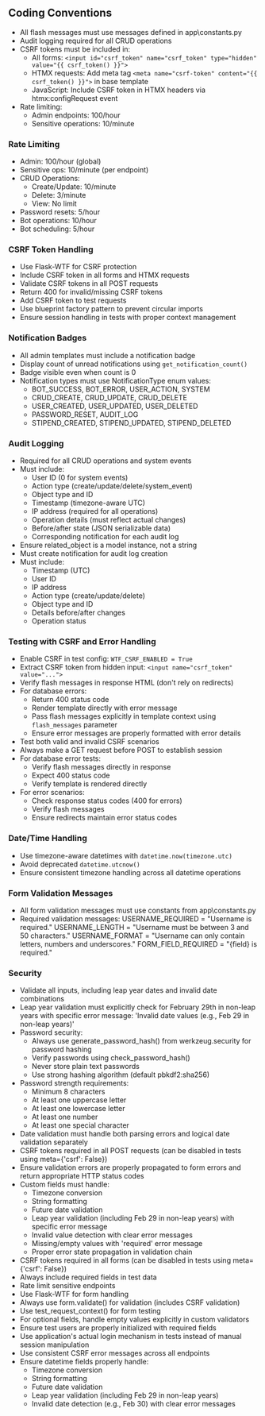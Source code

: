 ## Coding Conventions
- All flash messages must use messages defined in app\constants.py
- Audit logging required for all CRUD operations
- CSRF tokens must be included in:
  - All forms: `<input id="csrf_token" name="csrf_token" type="hidden" value="{{ csrf_token() }}">`
  - HTMX requests: Add meta tag `<meta name="csrf-token" content="{{ csrf_token() }}">` in base template
  - JavaScript: Include CSRF token in HTMX headers via htmx:configRequest event
- Rate limiting:
  - Admin endpoints: 100/hour
  - Sensitive operations: 10/minute

### Rate Limiting
- Admin: 100/hour (global)
- Sensitive ops: 10/minute (per endpoint)
- CRUD Operations:
  - Create/Update: 10/minute
  - Delete: 3/minute
  - View: No limit
- Password resets: 5/hour
- Bot operations: 10/hour
- Bot scheduling: 5/hour

### CSRF Token Handling
- Use Flask-WTF for CSRF protection
- Include CSRF token in all forms and HTMX requests
- Validate CSRF tokens in all POST requests
- Return 400 for invalid/missing CSRF tokens
- Add CSRF token to test requests
- Use blueprint factory pattern to prevent circular imports
- Ensure session handling in tests with proper context management

### Notification Badges
- All admin templates must include a notification badge
- Display count of unread notifications using `get_notification_count()`
- Badge visible even when count is 0
- Notification types must use NotificationType enum values:
  - BOT_SUCCESS, BOT_ERROR, USER_ACTION, SYSTEM
  - CRUD_CREATE, CRUD_UPDATE, CRUD_DELETE
  - USER_CREATED, USER_UPDATED, USER_DELETED
  - PASSWORD_RESET, AUDIT_LOG
  - STIPEND_CREATED, STIPEND_UPDATED, STIPEND_DELETED

### Audit Logging
- Required for all CRUD operations and system events
- Must include:
  - User ID (0 for system events)
  - Action type (create/update/delete/system_event)
  - Object type and ID
  - Timestamp (timezone-aware UTC)
  - IP address (required for all operations)
  - Operation details (must reflect actual changes)
  - Before/after state (JSON serializable data)
  - Corresponding notification for each audit log
- Ensure related_object is a model instance, not a string
- Must create notification for audit log creation
- Must include:
  - Timestamp (UTC)
  - User ID
  - IP address
  - Action type (create/update/delete)
  - Object type and ID
  - Details before/after changes
  - Operation status

### Testing with CSRF and Error Handling
- Enable CSRF in test config: `WTF_CSRF_ENABLED = True`
- Extract CSRF token from hidden input: `<input name="csrf_token" value="...">`
- Verify flash messages in response HTML (don't rely on redirects)
- For database errors:
  - Return 400 status code
  - Render template directly with error message
  - Pass flash messages explicitly in template context using `flash_messages` parameter
  - Ensure error messages are properly formatted with error details
- Test both valid and invalid CSRF scenarios
- Always make a GET request before POST to establish session
- For database error tests:
  - Verify flash messages directly in response
  - Expect 400 status code
  - Verify template is rendered directly
- For error scenarios:
  - Check response status codes (400 for errors)
  - Verify flash messages
  - Ensure redirects maintain error status codes

### Date/Time Handling
- Use timezone-aware datetimes with `datetime.now(timezone.utc)`
- Avoid deprecated `datetime.utcnow()`
- Ensure consistent timezone handling across all datetime operations

### Form Validation Messages
- All form validation messages must use constants from app\constants.py
- Required validation messages:
    USERNAME_REQUIRED = "Username is required."
    USERNAME_LENGTH = "Username must be between 3 and 50 characters."
    USERNAME_FORMAT = "Username can only contain letters, numbers and underscores."
    FORM_FIELD_REQUIRED = "{field} is required."

### Security
- Validate all inputs, including leap year dates and invalid date combinations
- Leap year validation must explicitly check for February 29th in non-leap years with specific error message: 'Invalid date values (e.g., Feb 29 in non-leap years)'
- Password security:
  - Always use generate_password_hash() from werkzeug.security for password hashing
  - Verify passwords using check_password_hash()
  - Never store plain text passwords
  - Use strong hashing algorithm (default pbkdf2:sha256)
- Password strength requirements:
  - Minimum 8 characters
  - At least one uppercase letter
  - At least one lowercase letter
  - At least one number
  - At least one special character
- Date validation must handle both parsing errors and logical date validation separately
- CSRF tokens required in all POST requests (can be disabled in tests using meta={'csrf': False})
- Ensure validation errors are properly propagated to form errors and return appropriate HTTP status codes
- Custom fields must handle:
  - Timezone conversion
  - String formatting
  - Future date validation
  - Leap year validation (including Feb 29 in non-leap years) with specific error message
  - Invalid value detection with clear error messages
  - Missing/empty values with 'required' error message
  - Proper error state propagation in validation chain
- CSRF tokens required in all forms (can be disabled in tests using meta={'csrf': False})
- Always include required fields in test data
- Rate limit sensitive endpoints
- Use Flask-WTF for form handling
- Always use form.validate() for validation (includes CSRF validation)
- Use test_request_context() for form testing
- For optional fields, handle empty values explicitly in custom validators
- Ensure test users are properly initialized with required fields
- Use application's actual login mechanism in tests instead of manual session manipulation
- Use consistent CSRF error messages across all endpoints
- Ensure datetime fields properly handle:
  - Timezone conversion
  - String formatting
  - Future date validation
  - Leap year validation (including Feb 29 in non-leap years)
  - Invalid date detection (e.g., Feb 30) with clear error messages

